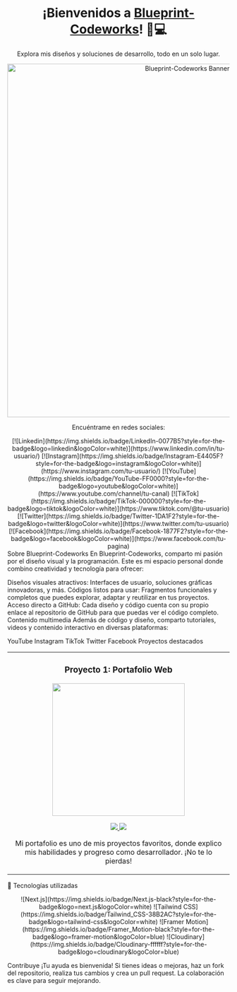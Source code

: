 <div align="center"> <h1 align="center">¡Bienvenidos a <a href="https://github.com/tu-usuario/Blueprint-Codeworks" target="_blank">Blueprint-Codeworks</a>! 🎨💻</h1> <p>Explora mis diseños y soluciones de desarrollo, todo en un solo lugar.</p> <img src="https://via.placeholder.com/1200x400.png?text=Banner+Blueprint-Codeworks" alt="Blueprint-Codeworks Banner" width="800"> </div> <div align="center"> <p>Encuéntrame en redes sociales:</p> [![Linkedin](https://img.shields.io/badge/LinkedIn-0077B5?style=for-the-badge&logo=linkedin&logoColor=white)](https://www.linkedin.com/in/tu-usuario/) [![Instagram](https://img.shields.io/badge/Instagram-E4405F?style=for-the-badge&logo=instagram&logoColor=white)](https://www.instagram.com/tu-usuario/) [![YouTube](https://img.shields.io/badge/YouTube-FF0000?style=for-the-badge&logo=youtube&logoColor=white)](https://www.youtube.com/channel/tu-canal) [![TikTok](https://img.shields.io/badge/TikTok-000000?style=for-the-badge&logo=tiktok&logoColor=white)](https://www.tiktok.com/@tu-usuario) [![Twitter](https://img.shields.io/badge/Twitter-1DA1F2?style=for-the-badge&logo=twitter&logoColor=white)](https://www.twitter.com/tu-usuario) [![Facebook](https://img.shields.io/badge/Facebook-1877F2?style=for-the-badge&logo=facebook&logoColor=white)](https://www.facebook.com/tu-pagina) </div>
Sobre Blueprint-Codeworks
En Blueprint-Codeworks, comparto mi pasión por el diseño visual y la programación. Este es mi espacio personal donde combino creatividad y tecnología para ofrecer:

Diseños visuales atractivos: Interfaces de usuario, soluciones gráficas innovadoras, y más.
Códigos listos para usar: Fragmentos funcionales y completos que puedes explorar, adaptar y reutilizar en tus proyectos.
Acceso directo a GitHub: Cada diseño y código cuenta con su propio enlace al repositorio de GitHub para que puedas ver el código completo.
Contenido multimedia
Además de código y diseño, comparto tutoriales, videos y contenido interactivo en diversas plataformas:

YouTube
Instagram
TikTok
Twitter
Facebook
Proyectos destacados
<table> <tr> <td width="50%"> <h3 align="center">Proyecto 1: Portafolio Web</h3> <div align="center"> <a href="https://github.com/tu-usuario/Portafolio" target="_blank"> <img src="https://via.placeholder.com/300x200.png?text=Portafolio" width="300"> </a> <p> <a href="https://github.com/tu-usuario/Portafolio" target="_blank"> <img src="https://img.shields.io/badge/CÓDIGO-ff9?style=for-the-badge&logo=github&logoColor=black"> </a> <a href="https://portafolio-dun-sigma.vercel.app" target="_blank"> <img src="https://img.shields.io/badge/Portfolio-255E63?style=for-the-badge&logo=About.me&logoColor=white"> </a> </p> <p>Mi portafolio es uno de mis proyectos favoritos, donde explico mis habilidades y progreso como desarrollador. ¡No te lo pierdas!</p> </div> </td> </tr> </table>
🚀 Tecnologías utilizadas
<p align="center"> ![Next.js](https://img.shields.io/badge/Next.js-black?style=for-the-badge&logo=next.js&logoColor=white) ![Tailwind CSS](https://img.shields.io/badge/Tailwind_CSS-38B2AC?style=for-the-badge&logo=tailwind-css&logoColor=white) ![Framer Motion](https://img.shields.io/badge/Framer_Motion-black?style=for-the-badge&logo=framer-motion&logoColor=blue) ![Cloudinary](https://img.shields.io/badge/Cloudinary-ffffff?style=for-the-badge&logo=cloudinary&logoColor=blue) </p>
Contribuye
¡Tu ayuda es bienvenida! Si tienes ideas o mejoras, haz un fork del repositorio, realiza tus cambios y crea un pull request. La colaboración es clave para seguir mejorando.

